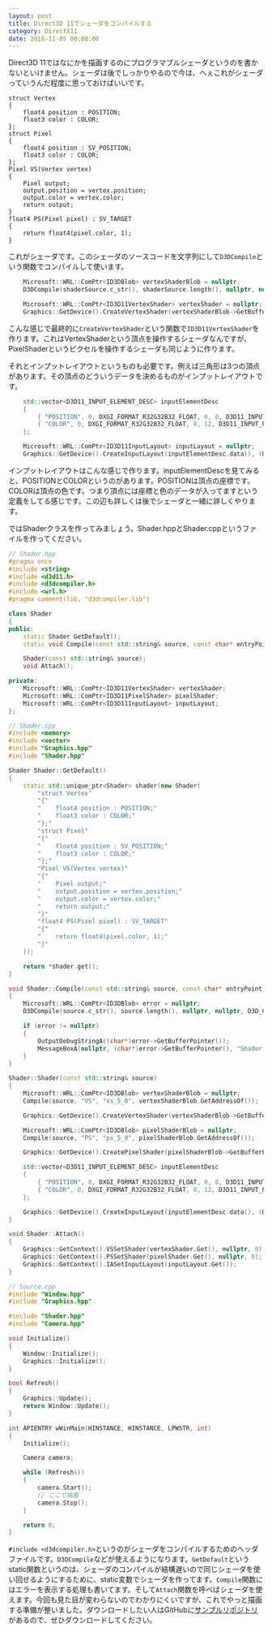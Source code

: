 ```yaml
---
layout: post
title: Direct3D 11でシェーダをコンパイルする
category: DirectX11
date: 2018-11-05 00:00:00
---
```


Direct3D 11ではなにかを描画するのにプログラマブルシェーダというのを書かないといけません。シェーダは後でしっかりやるので今は、へぇこれがシェーダっていうんだ程度に思っておけばいいです。

```
struct Vertex
{
    float4 position : POSITION;
    float3 color : COLOR;
};
struct Pixel
{
    float4 position : SV_POSITION;
    float3 color : COLOR;
};
Pixel VS(Vertex vertex)
{
    Pixel output;
    output.position = vertex.position;
    output.color = vertex.color;
    return output;
}
float4 PS(Pixel pixel) : SV_TARGET
{
    return float4(pixel.color, 1);
}
```

これがシェーダです。このシェーダのソースコードを文字列にして`D3DCompile`という関数でコンパイルして使います。

``` cpp
    Microsoft::WRL::ComPtr<ID3DBlob> vertexShaderBlob = nullptr;
    D3DCompile(shaderSource.c_str(), shaderSource.length(), nullptr, nullptr, D3D_COMPILE_STANDARD_FILE_INCLUDE, "VS", "vs_5_0", D3DCOMPILE_ENABLE_STRICTNESS, 0, out.GetAddressOf(), nullptr);

    Microsoft::WRL::ComPtr<ID3D11VertexShader> vertexShader = nullptr;
    Graphics::GetDevice().CreateVertexShader(vertexShaderBlob->GetBufferPointer(), vertexShaderBlob->GetBufferSize(), nullptr, vertexShader.GetAddressOf());
```

こんな感じで最終的に`CreateVertexShader`という関数で`ID3D11VertexShader`を作ります。これはVertexShaderという頂点を操作するシェーダなんですが、PixelShaderというピクセルを操作するシェーダも同じように作ります。

それとインプットレイアウトというものも必要です。例えば三角形は3つの頂点があります。その頂点のどういうデータを決めるものがインプットレイアウトです。

``` cpp
    std::vector<D3D11_INPUT_ELEMENT_DESC> inputElementDesc
    {
        { "POSITION", 0, DXGI_FORMAT_R32G32B32_FLOAT, 0, 0, D3D11_INPUT_PER_VERTEX_DATA, 0 },
        { "COLOR", 0, DXGI_FORMAT_R32G32B32_FLOAT, 0, 12, D3D11_INPUT_PER_VERTEX_DATA, 0 },
    };

    Microsoft::WRL::ComPtr<ID3D11InputLayout> inputLayout = nullptr;
    Graphics::GetDevice().CreateInputLayout(inputElementDesc.data(), (UINT)inputElementDesc.size(), vertexShaderBlob->GetBufferPointer(), vertexShaderBlob->GetBufferSize(), inputLayout.GetAddressOf());
```

インプットレイアウトはこんな感じで作ります。inputElementDescを見てみると、POSITIONとCOLORというのがあります。POSITIONは頂点の座標です。COLORは頂点の色です。つまり頂点には座標と色のデータが入ってますという定義をしてる感じです。この辺も詳しくは後でシェーダと一緒に詳しくやります。

ではShaderクラスを作ってみましょう。Shader.hppとShader.cppというファイルを作ってください。

``` cpp
// Shader.hpp
#pragma once
#include <string>
#include <d3d11.h>
#include <d3dcompiler.h>
#include <wrl.h>
#pragma comment(lib, "d3dcompiler.lib")

class Shader
{
public:
    static Shader GetDefault();
    static void Compile(const std::string& source, const char* entryPoint, const char* shaderModel, ID3DBlob** out);

    Shader(const std::string& source);
    void Attach();

private:
    Microsoft::WRL::ComPtr<ID3D11VertexShader> vertexShader;
    Microsoft::WRL::ComPtr<ID3D11PixelShader> pixelShader;
    Microsoft::WRL::ComPtr<ID3D11InputLayout> inputLayout;
};
```

``` cpp
// Shader.cpp
#include <memory>
#include <vector>
#include "Graphics.hpp"
#include "Shader.hpp"

Shader Shader::GetDefault()
{
    static std::unique_ptr<Shader> shader(new Shader(
        "struct Vertex"
        "{"
        "    float4 position : POSITION;"
        "    float3 color : COLOR;"
        "};"
        "struct Pixel"
        "{"
        "    float4 position : SV_POSITION;"
        "    float3 color : COLOR;"
        "};"
        "Pixel VS(Vertex vertex)"
        "{"
        "    Pixel output;"
        "    output.position = vertex.position;"
        "    output.color = vertex.color;"
        "    return output;"
        "}"
        "float4 PS(Pixel pixel) : SV_TARGET"
        "{"
        "    return float4(pixel.color, 1);"
        "}"
    ));

    return *shader.get();
}

void Shader::Compile(const std::string& source, const char* entryPoint, const char* shaderModel, ID3DBlob** out)
{
    Microsoft::WRL::ComPtr<ID3DBlob> error = nullptr;
    D3DCompile(source.c_str(), source.length(), nullptr, nullptr, D3D_COMPILE_STANDARD_FILE_INCLUDE, entryPoint, shaderModel, D3DCOMPILE_ENABLE_STRICTNESS, 0, out, error.GetAddressOf());

    if (error != nullptr)
    {
        OutputDebugStringA((char*)error->GetBufferPointer());
        MessageBoxA(nullptr, (char*)error->GetBufferPointer(), "Shader error", MB_ICONERROR | MB_OK);
    }
}

Shader::Shader(const std::string& source)
{
    Microsoft::WRL::ComPtr<ID3DBlob> vertexShaderBlob = nullptr;
    Compile(source, "VS", "vs_5_0", vertexShaderBlob.GetAddressOf());

    Graphics::GetDevice().CreateVertexShader(vertexShaderBlob->GetBufferPointer(), vertexShaderBlob->GetBufferSize(), nullptr, vertexShader.GetAddressOf());

    Microsoft::WRL::ComPtr<ID3DBlob> pixelShaderBlob = nullptr;
    Compile(source, "PS", "ps_5_0", pixelShaderBlob.GetAddressOf());

    Graphics::GetDevice().CreatePixelShader(pixelShaderBlob->GetBufferPointer(), pixelShaderBlob->GetBufferSize(), nullptr, pixelShader.GetAddressOf());

    std::vector<D3D11_INPUT_ELEMENT_DESC> inputElementDesc
    {
        { "POSITION", 0, DXGI_FORMAT_R32G32B32_FLOAT, 0, 0, D3D11_INPUT_PER_VERTEX_DATA, 0 },
        { "COLOR", 0, DXGI_FORMAT_R32G32B32_FLOAT, 0, 12, D3D11_INPUT_PER_VERTEX_DATA, 0 },
    };

    Graphics::GetDevice().CreateInputLayout(inputElementDesc.data(), (UINT)inputElementDesc.size(), vertexShaderBlob->GetBufferPointer(), vertexShaderBlob->GetBufferSize(), inputLayout.GetAddressOf());
}

void Shader::Attach()
{
    Graphics::GetContext().VSSetShader(vertexShader.Get(), nullptr, 0);
    Graphics::GetContext().PSSetShader(pixelShader.Get(), nullptr, 0);
    Graphics::GetContext().IASetInputLayout(inputLayout.Get());
}
```

``` cpp
// Source.cpp
#include "Window.hpp"
#include "Graphics.hpp"

#include "Shader.hpp"
#include "Camera.hpp"

void Initialize()
{
    Window::Initialize();
    Graphics::Initialize();
}

bool Refresh()
{
    Graphics::Update();
    return Window::Update();
}

int APIENTRY wWinMain(HINSTANCE, HINSTANCE, LPWSTR, int)
{
    Initialize();

    Camera camera;

    while (Refresh())
    {
        camera.Start();
        // ここで描画
        camera.Stop();
    }

    return 0;
}
```

`#include <d3dcompiler.h>`というのがシェーダをコンパイルするためのヘッダファイルです。`D3DCompile`などが使えるようになります。`GetDefault`というstatic関数というのは、シェーダのコンパイルが結構遅いので同じシェーダを使い回せるようにするために、static変数でシェーダを作ってます。`Compile`関数にはエラーを表示する処理も書いてます。そして`Attach`関数を呼べばシェーダを使えます。今回も見た目が変わらないのでわかりにくいですが、これでやっと描画する準備が整いました。ダウンロードしたい人はGitHubに[サンプルリポジトリ](https://github.com/itukikikuti/DirectX11Sample)があるので、ぜひダウンロードしてください。
